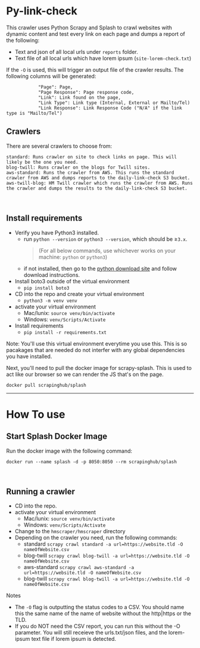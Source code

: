 # Py-link-check

This crawler uses Python Scrapy and Splash to crawl websites with dynamic content and test every link on each page and dumps a report of the following:
- Text and json of all local urls under `reports` folder.
- Text file of all local urls which have lorem ipsum (`site-lorem-check.txt`)

If the `-O` is used, this will trigger an output file of the crawler results. The following columns will be generated:
```
            "Page": Page,
            "Page Response": Page response code,
            "Link": Link found on the page,
            "Link Type": Link type (Internal, External or Mailto/Tel)
            "Link Response": Link Response Code ("N/A" if the link type is "Mailto/Tel")
```

## Crawlers
There are several crawlers to choose from:
```
standard: Runs crawler on site to check links on page. This will likely be the one you need.
blog-twill: Runs crawler on the blogs for Twill sites.
aws-standard: Runs the crawler from AWS. This runs the standard crawler from AWS and dumps reports to the daily-link-check S3 bucket.
aws-twill-blog: HM Twill crawler which runs the crawler from AWS. Runs the crawler and dumps the results to the daily-link-check S3 bucket.
```
<br>

## Install requirements
- Verify you have Python3 installed.
    - run `python --version` or `python3 --version`, which should be ≥`3.x`.
        > (For all below commands, use whichever works on your machine: `python` or `python3`)
    - if not installed, then go to the [python download site](https://www.python.org/downloads/) and follow download instructions.
- Install boto3 outside of the virtual environment
  - `pip install boto3`
- CD into the repo and create your virtual environment
  - `python3 -m venv venv`
- activate your virtual environment
  - Mac/lunix: `source venv/bin/activate`
  - Windows: `venv/Scripts/Activate`
- Install requirements
    - `pip install -r requirements.txt`

Note: You'll use this virtual environment everytime you use this. This is so pacakages that are needed do not interfer with any global dependencies you have installed.


Next, you'll need to pull the docker image for scrapy-splash. This is used to act like our browser so we can render the JS that's on the page.
```
docker pull scrapinghub/splash
```

---

# How To use

## Start Splash Docker Image
Run the docker image with the following command:
```
docker run --name splash -d -p 8050:8050 --rm scrapinghub/splash
```
<br>

## Running a crawler
- CD into the repo.
- activate your virtual environment
  - Mac/lunix: `source venv/bin/activate`
  - Windows: `venv/Scripts/Activate`
- Change to the `hmscraper/hmscraper` directory
- Depending on the crawler you need, run the following commands:
    - standard
    ``` scrapy crawl standard -a url=https://website.tld -O nameOfWebsite.csv ```
    - blog-twill
    ``` scrapy crawl blog-twill -a url=https://website.tld -O nameOfWebsite.csv ```
    - aws-standard
    ``` scrapy crawl aws-standard -a url=https://website.tld -O nameOfWebsite.csv ```
    - blog-twill
    ``` scrapy crawl blog-twill -a url=https://website.tld -O nameOfWebsite.csv ```

Notes
- The `-O` flag is outputting the status codes to a CSV. You should name this the same name of the name of website without the http|https or the TLD.
- If you do NOT need the CSV report, you can run this without the -O parameter. You will still receieve the urls.txt/json files, and the lorem-ipsum text file if lorem ipsum is detected.
